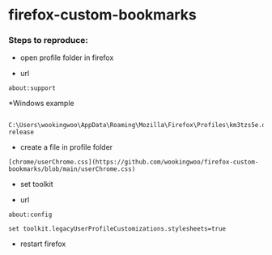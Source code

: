# firefox-custom-bookmarks

### Steps to reproduce:

- open profile folder in firefox 

* url
```
about:support
```

*Windows example
```
 C:\Users\wookingwoo\AppData\Roaming\Mozilla\Firefox\Profiles\km3tzs5e.default-release 
```

- create a file in profile folder

```
[chrome/userChrome.css](https://github.com/wookingwoo/firefox-custom-bookmarks/blob/main/userChrome.css)
```

- set toolkit

* url
```
about:config
```
```
set toolkit.legacyUserProfileCustomizations.stylesheets=true
```

- restart firefox

